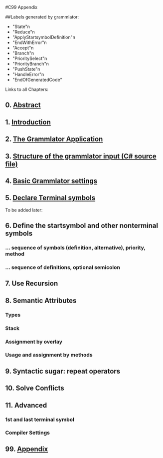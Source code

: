 

#C99 Appendix

##Labels generated by grammlator:
- "State"n
- "Reduce"n
- "ApplyStartsymbolDefinition"n
- "EndWithError"n
- "Accept"n
- "Branch"n
- "PrioritySelect"n
- "PriorityBranch"n
- "PushState"n
- "HandleError"n
- "EndOfGeneratedCode"


Links to all Chapters:

 ## 0. [Abstract](C00-Grammlator-Manual)
 ## 1. [Introduction](C01-Introduction.md)
 ## 2. [The Grammlator Application](C02-The-Grammlator-Application.md)
 ## 3. [Structure of the grammlator input (C# source file)](C03-Structure-of-the-grammlator-input.md) 
 ## 4. [Basic Grammlator settings](C04-Basic-Grammlator-Settings.md)
 ## 5. [Declare Terminal symbols](C05-Declare-Terminal-Symbols.md)

 To be added later:
 ## 6. Define the startsymbol and other nonterminal symbols
 ### ... sequence of symbols (definition, alternative), priority, method
 ### ... sequence of definitions, optional semicolon
 ## 7. Use Recursion
 ## 8. Semantic Attributes
 ### Types
 ### Stack 
 ### Assignment by overlay
 ### Usage and assignment by methods
 ## 9. Syntactic sugar: repeat operators
 ## 10. Solve Conflicts
 ## 11. Advanced
 ### 1st and last terminal symbol
 ### Compiler Settings

## 99.  [Appendix](C99-Appendix.md)

